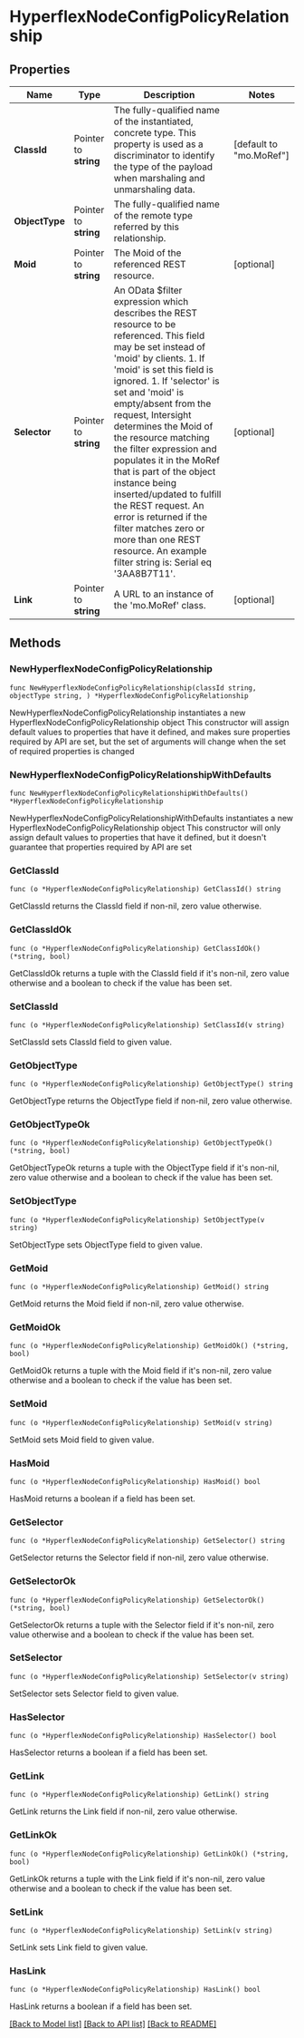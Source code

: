 # HyperflexNodeConfigPolicyRelationship

## Properties

Name | Type | Description | Notes
------------ | ------------- | ------------- | -------------
**ClassId** | Pointer to **string** | The fully-qualified name of the instantiated, concrete type. This property is used as a discriminator to identify the type of the payload when marshaling and unmarshaling data. | [default to "mo.MoRef"]
**ObjectType** | Pointer to **string** | The fully-qualified name of the remote type referred by this relationship. | 
**Moid** | Pointer to **string** | The Moid of the referenced REST resource. | [optional] 
**Selector** | Pointer to **string** | An OData $filter expression which describes the REST resource to be referenced. This field may be set instead of &#39;moid&#39; by clients. 1. If &#39;moid&#39; is set this field is ignored. 1. If &#39;selector&#39; is set and &#39;moid&#39; is empty/absent from the request, Intersight determines the Moid of the resource matching the filter expression and populates it in the MoRef that is part of the object instance being inserted/updated to fulfill the REST request. An error is returned if the filter matches zero or more than one REST resource. An example filter string is: Serial eq &#39;3AA8B7T11&#39;. | [optional] 
**Link** | Pointer to **string** | A URL to an instance of the &#39;mo.MoRef&#39; class. | [optional] 

## Methods

### NewHyperflexNodeConfigPolicyRelationship

`func NewHyperflexNodeConfigPolicyRelationship(classId string, objectType string, ) *HyperflexNodeConfigPolicyRelationship`

NewHyperflexNodeConfigPolicyRelationship instantiates a new HyperflexNodeConfigPolicyRelationship object
This constructor will assign default values to properties that have it defined,
and makes sure properties required by API are set, but the set of arguments
will change when the set of required properties is changed

### NewHyperflexNodeConfigPolicyRelationshipWithDefaults

`func NewHyperflexNodeConfigPolicyRelationshipWithDefaults() *HyperflexNodeConfigPolicyRelationship`

NewHyperflexNodeConfigPolicyRelationshipWithDefaults instantiates a new HyperflexNodeConfigPolicyRelationship object
This constructor will only assign default values to properties that have it defined,
but it doesn't guarantee that properties required by API are set

### GetClassId

`func (o *HyperflexNodeConfigPolicyRelationship) GetClassId() string`

GetClassId returns the ClassId field if non-nil, zero value otherwise.

### GetClassIdOk

`func (o *HyperflexNodeConfigPolicyRelationship) GetClassIdOk() (*string, bool)`

GetClassIdOk returns a tuple with the ClassId field if it's non-nil, zero value otherwise
and a boolean to check if the value has been set.

### SetClassId

`func (o *HyperflexNodeConfigPolicyRelationship) SetClassId(v string)`

SetClassId sets ClassId field to given value.


### GetObjectType

`func (o *HyperflexNodeConfigPolicyRelationship) GetObjectType() string`

GetObjectType returns the ObjectType field if non-nil, zero value otherwise.

### GetObjectTypeOk

`func (o *HyperflexNodeConfigPolicyRelationship) GetObjectTypeOk() (*string, bool)`

GetObjectTypeOk returns a tuple with the ObjectType field if it's non-nil, zero value otherwise
and a boolean to check if the value has been set.

### SetObjectType

`func (o *HyperflexNodeConfigPolicyRelationship) SetObjectType(v string)`

SetObjectType sets ObjectType field to given value.


### GetMoid

`func (o *HyperflexNodeConfigPolicyRelationship) GetMoid() string`

GetMoid returns the Moid field if non-nil, zero value otherwise.

### GetMoidOk

`func (o *HyperflexNodeConfigPolicyRelationship) GetMoidOk() (*string, bool)`

GetMoidOk returns a tuple with the Moid field if it's non-nil, zero value otherwise
and a boolean to check if the value has been set.

### SetMoid

`func (o *HyperflexNodeConfigPolicyRelationship) SetMoid(v string)`

SetMoid sets Moid field to given value.

### HasMoid

`func (o *HyperflexNodeConfigPolicyRelationship) HasMoid() bool`

HasMoid returns a boolean if a field has been set.

### GetSelector

`func (o *HyperflexNodeConfigPolicyRelationship) GetSelector() string`

GetSelector returns the Selector field if non-nil, zero value otherwise.

### GetSelectorOk

`func (o *HyperflexNodeConfigPolicyRelationship) GetSelectorOk() (*string, bool)`

GetSelectorOk returns a tuple with the Selector field if it's non-nil, zero value otherwise
and a boolean to check if the value has been set.

### SetSelector

`func (o *HyperflexNodeConfigPolicyRelationship) SetSelector(v string)`

SetSelector sets Selector field to given value.

### HasSelector

`func (o *HyperflexNodeConfigPolicyRelationship) HasSelector() bool`

HasSelector returns a boolean if a field has been set.

### GetLink

`func (o *HyperflexNodeConfigPolicyRelationship) GetLink() string`

GetLink returns the Link field if non-nil, zero value otherwise.

### GetLinkOk

`func (o *HyperflexNodeConfigPolicyRelationship) GetLinkOk() (*string, bool)`

GetLinkOk returns a tuple with the Link field if it's non-nil, zero value otherwise
and a boolean to check if the value has been set.

### SetLink

`func (o *HyperflexNodeConfigPolicyRelationship) SetLink(v string)`

SetLink sets Link field to given value.

### HasLink

`func (o *HyperflexNodeConfigPolicyRelationship) HasLink() bool`

HasLink returns a boolean if a field has been set.


[[Back to Model list]](../README.md#documentation-for-models) [[Back to API list]](../README.md#documentation-for-api-endpoints) [[Back to README]](../README.md)


